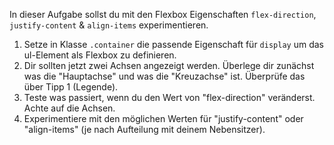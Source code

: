 In dieser Aufgabe sollst du mit den Flexbox Eigenschaften `flex-direction`, `justify-content` & `align-items` experimentieren.
1. Setze in Klasse `.container` die passende Eigenschaft für `display` um das ul-Element als Flexbox zu definieren.
2. Dir sollten jetzt zwei Achsen angezeigt werden. Überlege dir zunächst was die "Hauptachse" und was die "Kreuzachse" ist. Überprüfe das über Tipp 1 (Legende).
3. Teste was passiert, wenn du den Wert von "flex-direction" veränderst. Achte auf die Achsen.
4. Experimentiere mit den möglichen Werten für "justify-content" oder "align-items" (je nach Aufteilung mit deinem Nebensitzer). 